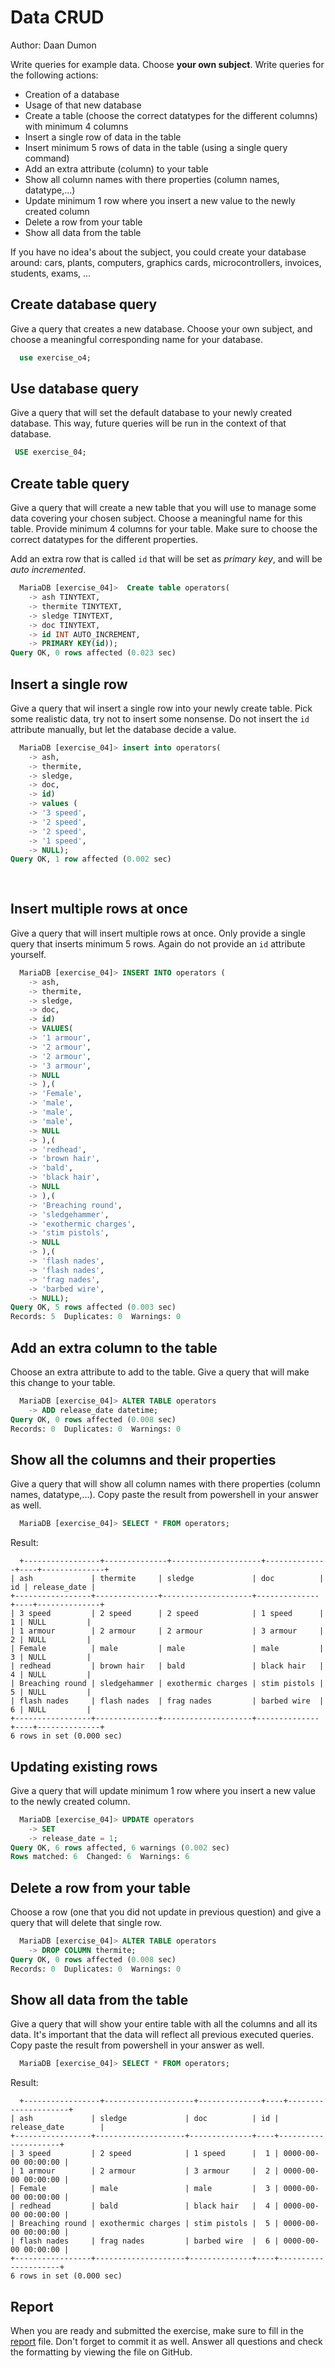 # Data CRUD

Author: Daan Dumon

Write queries for example data. Choose **your own subject**. Write queries for the following actions:

* Creation of a database
* Usage of that new database
* Create a table (choose the correct datatypes for the different columns) with minimum 4 columns
* Insert a single row of data in the table
* Insert minimum 5 rows of data in the table (using a single query command)
* Add an extra attribute (column) to your table
* Show all column names with there properties (column names, datatype,...)
* Update minimum 1 row where you insert a new value to the newly created column
* Delete a row from your table
* Show all data from the table

If you have no idea's about the subject, you could create your database around: cars, plants, computers, graphics cards, microcontrollers, invoices, students, exams, ...

## Create database query

Give a query that creates a new database. Choose your own subject, and choose a meaningful corresponding name for your database.

```sql
  use exercise_o4;

```

## Use database query

Give a query that will set the default database to your newly created database. This way, future queries will be run in the context of that database.

```sql
 USE exercise_04;

```

## Create table query

Give a query that will create a new table that you will use to manage some data covering your chosen subject. Choose a meaningful name for this table.
Provide minimum 4 columns for your table. Make sure to choose the correct datatypes for the different properties.

Add an extra row that is called `id` that will be set as *primary key*, and will be *auto incremented*.

```sql
  MariaDB [exercise_04]>  Create table operators(
    -> ash TINYTEXT,
    -> thermite TINYTEXT,
    -> sledge TINYTEXT,
    -> doc TINYTEXT,
    -> id INT AUTO_INCREMENT,
    -> PRIMARY KEY(id));
Query OK, 0 rows affected (0.023 sec)

```

## Insert a single row

Give a query that wil insert a single row into your newly create table. Pick some realistic data, try not to insert some nonsense. Do not insert the `id` attribute manually, but let the database decide a value.

```sql
  MariaDB [exercise_04]> insert into operators(
    -> ash,
    -> thermite,
    -> sledge,
    -> doc,
    -> id)
    -> values (
    -> '3 speed',
    -> '2 speed',
    -> '2 speed',
    -> '1 speed',
    -> NULL);
Query OK, 1 row affected (0.002 sec)
  
 

```

## Insert multiple rows at once

Give a query that will insert multiple rows at once. Only provide a single query that inserts minimum 5 rows. Again do not provide an `id` attribute yourself.

```sql
  MariaDB [exercise_04]> INSERT INTO operators (
    -> ash,
    -> thermite,
    -> sledge,
    -> doc,
    -> id)
    -> VALUES(
    -> '1 armour',
    -> '2 armour',
    -> '2 armour',
    -> '3 armour',
    -> NULL
    -> ),(
    -> 'Female',
    -> 'male',
    -> 'male',
    -> 'male',
    -> NULL
    -> ),(
    -> 'redhead',
    -> 'brown hair',
    -> 'bald',
    -> 'black hair',
    -> NULL
    -> ),(
    -> 'Breaching round',
    -> 'sledgehammer',
    -> 'exothermic charges',
    -> 'stim pistols',
    -> NULL
    -> ),(
    -> 'flash nades',
    -> 'flash nades',
    -> 'frag nades',
    -> 'barbed wire',
    -> NULL);
Query OK, 5 rows affected (0.003 sec)
Records: 5  Duplicates: 0  Warnings: 0

```

## Add an extra column to the table

Choose an extra attribute to add to the table. Give a query that will make this change to your table.

```sql
  MariaDB [exercise_04]> ALTER TABLE operators
    -> ADD release_date datetime;
Query OK, 0 rows affected (0.008 sec)
Records: 0  Duplicates: 0  Warnings: 0

```

## Show all the columns and their properties

Give a query that will show all column names with there properties (column names, datatype,...). Copy paste the result from powershell in your answer as well.

```sql
  MariaDB [exercise_04]> SELECT * FROM operators;
```

Result:

```text
  +-----------------+--------------+--------------------+--------------+----+--------------+
| ash             | thermite     | sledge             | doc          | id | release_date |
+-----------------+--------------+--------------------+--------------+----+--------------+
| 3 speed         | 2 speed      | 2 speed            | 1 speed      |  1 | NULL         |
| 1 armour        | 2 armour     | 2 armour           | 3 armour     |  2 | NULL         |
| Female          | male         | male               | male         |  3 | NULL         |
| redhead         | brown hair   | bald               | black hair   |  4 | NULL         |
| Breaching round | sledgehammer | exothermic charges | stim pistols |  5 | NULL         |
| flash nades     | flash nades  | frag nades         | barbed wire  |  6 | NULL         |
+-----------------+--------------+--------------------+--------------+----+--------------+
6 rows in set (0.000 sec)

```

## Updating existing rows

Give a query that will update minimum 1 row where you insert a new value to the newly created column.

```sql
  MariaDB [exercise_04]> UPDATE operators
    -> SET
    -> release_date = 1;
Query OK, 6 rows affected, 6 warnings (0.002 sec)
Rows matched: 6  Changed: 6  Warnings: 6
```

## Delete a row from your table

Choose a row (one that you did not update in previous question) and give a query that will delete that single row.

```sql
  MariaDB [exercise_04]> ALTER TABLE operators
    -> DROP COLUMN thermite;
Query OK, 0 rows affected (0.008 sec)
Records: 0  Duplicates: 0  Warnings: 0

```

## Show all data from the table

Give a query that will show your entire table with all the columns and all its data. It's important that the data will reflect all previous executed queries. Copy paste the result from powershell in your answer as well.

```sql
  MariaDB [exercise_04]> SELECT * FROM operators;
```

Result:

```text
  +-----------------+--------------------+--------------+----+---------------------+
| ash             | sledge             | doc          | id | release_date        |
+-----------------+--------------------+--------------+----+---------------------+
| 3 speed         | 2 speed            | 1 speed      |  1 | 0000-00-00 00:00:00 |
| 1 armour        | 2 armour           | 3 armour     |  2 | 0000-00-00 00:00:00 |
| Female          | male               | male         |  3 | 0000-00-00 00:00:00 |
| redhead         | bald               | black hair   |  4 | 0000-00-00 00:00:00 |
| Breaching round | exothermic charges | stim pistols |  5 | 0000-00-00 00:00:00 |
| flash nades     | frag nades         | barbed wire  |  6 | 0000-00-00 00:00:00 |
+-----------------+--------------------+--------------+----+---------------------+
6 rows in set (0.000 sec)

```

## Report

When you are ready and submitted the exercise, make sure to fill in the [report](./REPORT.md) file. Don't forget to commit it as well. Answer all questions and check the formatting by viewing the file on GitHub.
